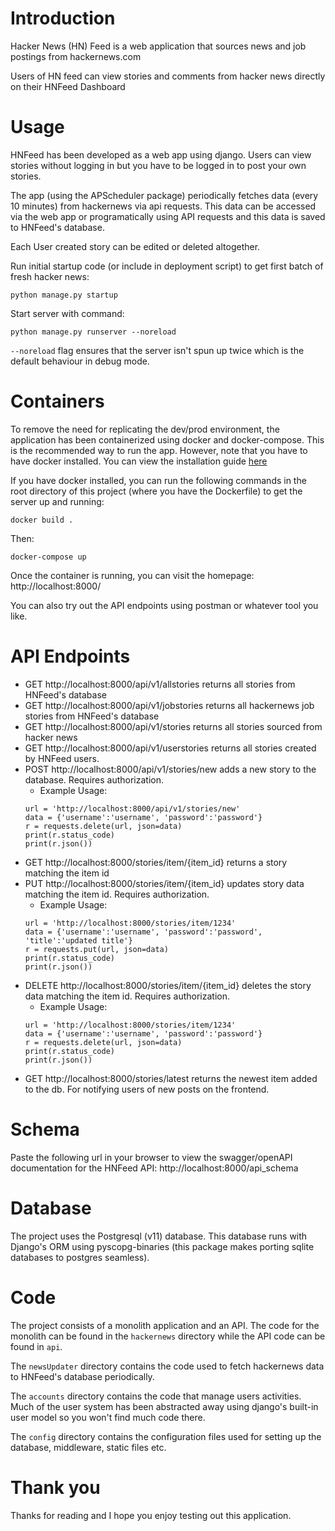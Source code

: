 # Introduction
Hacker News (HN) Feed is a web application that sources news and job postings from hackernews.com

Users of HN feed can view stories and comments from hacker news directly on their HNFeed Dashboard

# Usage
HNFeed has been developed as a web app using django. Users can view stories without logging in but you have to be logged in to post your own stories.

The app (using the APScheduler package) periodically fetches data (every 10 minutes) from hackernews via api requests. This data can be accessed via the web app or programatically using API requests and this data is saved to HNFeed's database.

Each User created story can be edited or deleted altogether.

Run initial startup code (or include in deployment script) to get first batch of fresh hacker news:
```
python manage.py startup
```

Start server with command:
```
python manage.py runserver --noreload
```

`--noreload` flag ensures that the server isn't spun up twice which is the default behaviour in debug mode.

# Containers
To remove the need for replicating the dev/prod environment, the application has been containerized using docker and docker-compose. This is the recommended way to run the app. However, note that you have to have docker installed. You can view the installation guide [here](https://docs.docker.com/engine/install/)

If you have docker installed, you can run the following commands in the root directory of this project (where you have the Dockerfile) to get the server up and running:
```
docker build .
```
Then:
```
docker-compose up
```

Once the container is running, you can visit the homepage: http://localhost:8000/

You can also try out the API endpoints using postman or whatever tool you like.

# API Endpoints
- GET http://localhost:8000/api/v1/allstories returns all stories from HNFeed's database
- GET http://localhost:8000/api/v1/jobstories returns all hackernews job stories from HNFeed's database
- GET http://localhost:8000/api/v1/stories returns all stories sourced from hacker news
- GET http://localhost:8000/api/v1/userstories returns all stories created by HNFeed users.
- POST http://localhost:8000/api/v1/stories/new adds a new story to the database. Requires authorization.
    - Example Usage:
    ```
    url = 'http://localhost:8000/api/v1/stories/new'
    data = {'username':'username', 'password':'password'}
    r = requests.delete(url, json=data)
    print(r.status_code)
    print(r.json())
    ```
- GET http://localhost:8000/stories/item/{item_id} returns a story matching the item id
- PUT http://localhost:8000/stories/item/{item_id} updates story data matching the item id. Requires authorization.
    - Example Usage: 
    ```
    url = 'http://localhost:8000/stories/item/1234'
    data = {'username':'username', 'password':'password', 'title':'updated title'}
    r = requests.put(url, json=data)
    print(r.status_code)
    print(r.json())
    ```
- DELETE  http://localhost:8000/stories/item/{item_id} deletes the story data matching the item id. Requires authorization.
    - Example Usage: 
    ```
    url = 'http://localhost:8000/stories/item/1234'
    data = {'username':'username', 'password':'password'}
    r = requests.delete(url, json=data)
    print(r.status_code)
    print(r.json())
    ```
- GET http://localhost:8000/stories/latest returns the newest item added to the db. For notifying users of new posts on the frontend.

# Schema
Paste the following url in your browser to view the swagger/openAPI documentation for the HNFeed API: http://localhost:8000/api_schema

# Database
The project uses the Postgresql (v11) database. This database runs with Django's ORM using pyscopg-binaries (this package makes porting sqlite databases to postgres seamless).

# Code
The project consists of a monolith application and an API. The code for the monolith can be found in the `hackernews` directory while the API code can be found in `api`.

The `newsUpdater` directory contains the code used to fetch hackernews data to HNFeed's database periodically.

The `accounts` directory contains the code that manage users activities. Much of the user system has been abstracted away using django's built-in user model so you won't find much code there.

The `config` directory contains the configuration files used for setting up the database, middleware, static files etc.

# Thank you
Thanks for reading and I hope you enjoy testing out this application.
